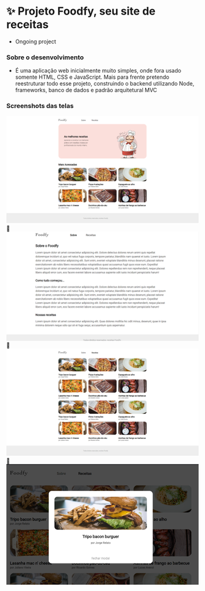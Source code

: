 # :sparkles: Projeto Foodfy, seu site de receitas 
* Ongoing project

### Sobre o desenvolvimento
* É uma aplicação web inicialmente muito simples, onde fora usado somente HTML, CSS e JavaScript. Mais para frente pretendo reestruturar todo esse projeto, construindo o backend utilizando Node, frameworks, banco de dados e padrão arquitetural MVC

### Screenshots das telas
![Image](Project/assets/screenshots/homepage.PNG)
:rocket:
![Image](Project/assets/screenshots/sobre.PNG)
:rocket:
![Image](Project/assets/screenshots/receitas.PNG)
:rocket:
![Image](Project/assets/screenshots/modal.PNG)
